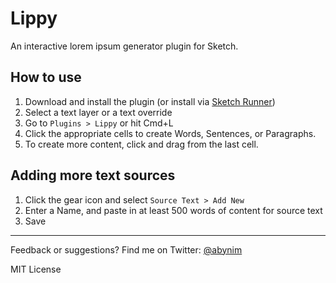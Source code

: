 # Lippy
An interactive lorem ipsum generator plugin for Sketch.

## How to use
1. Download and install the plugin (or install via [Sketch Runner](https://sketchrunner.com/))
2. Select a text layer or a text override
3. Go to `Plugins > Lippy` or hit Cmd+L
4. Click the appropriate cells to create Words, Sentences, or Paragraphs.
5. To create more content, click and drag from the last cell.

## Adding more text sources
1. Click the gear icon and select `Source Text > Add New`
2. Enter a Name, and paste in at least 500 words of content for source text
3. Save

---

Feedback or suggestions? Find me on Twitter: [@abynim](http://twitter.com/abynim)

MIT License